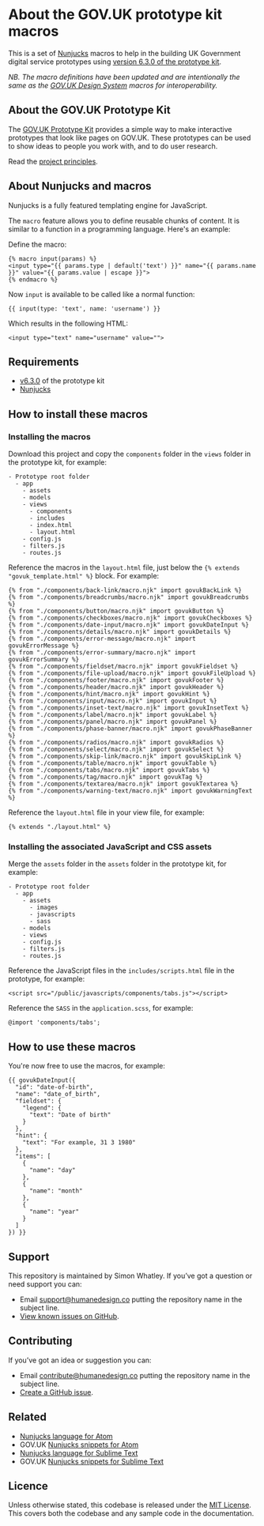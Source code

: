 # About the GOV.UK prototype kit macros
This is a set of [Nunjucks](https://mozilla.github.io/nunjucks/) macros to help in the building UK Government digital service prototypes using [version 6.3.0 of the prototype kit](https://github.com/alphagov/govuk-prototype-kit/releases/tag/v6.3.0).

_NB. The macro definitions have been updated and are intentionally the same as the [GOV.UK Design System](https://design-system.service.gov.uk/) macros for interoperability._

## About the GOV.UK Prototype Kit

The [GOV.UK Prototype Kit](https://github.com/alphagov/govuk-prototype-kit) provides a simple way to make interactive prototypes that look like pages on GOV.UK. These prototypes can be used to show ideas to people you work with, and to do user research.

Read the [project principles](https://govuk-prototype-kit.herokuapp.com/docs/principles).

## About Nunjucks and macros

Nunjucks is a fully featured templating engine for JavaScript.

The `macro` feature allows you to define reusable chunks of content. It is similar to a function in a programming language. Here's an example:

Define the macro:

```
{% macro input(params) %}
<input type="{{ params.type | default('text') }}" name="{{ params.name }}" value="{{ params.value | escape }}">
{% endmacro %}
```

Now `input` is available to be called like a normal function:

```
{{ input(type: 'text', name: 'username') }}
```

Which results in the following HTML:

```
<input type="text" name="username" value="">
```

## Requirements
- [v6.3.0](https://github.com/alphagov/govuk-prototype-kit/tree/v6.3.0) of the prototype kit
- [Nunjucks](https://mozilla.github.io/nunjucks/)

## How to install these macros

### Installing the macros

Download this project and copy the `components` folder in the `views` folder in the prototype kit, for example:

```
- Prototype root folder
  - app
    - assets
    - models
    - views
      - components
      - includes
      - index.html
      - layout.html
    - config.js
    - filters.js
    - routes.js
```

Reference the macros in the `layout.html` file, just below the `{% extends "govuk_template.html" %}` block. For example:

```
{% from "./components/back-link/macro.njk" import govukBackLink %}
{% from "./components/breadcrumbs/macro.njk" import govukBreadcrumbs %}
{% from "./components/button/macro.njk" import govukButton %}
{% from "./components/checkboxes/macro.njk" import govukCheckboxes %}
{% from "./components/date-input/macro.njk" import govukDateInput %}
{% from "./components/details/macro.njk" import govukDetails %}
{% from "./components/error-message/macro.njk" import govukErrorMessage %}
{% from "./components/error-summary/macro.njk" import govukErrorSummary %}
{% from "./components/fieldset/macro.njk" import govukFieldset %}
{% from "./components/file-upload/macro.njk" import govukFileUpload %}
{% from "./components/footer/macro.njk" import govukFooter %}
{% from "./components/header/macro.njk" import govukHeader %}
{% from "./components/hint/macro.njk" import govukHint %}
{% from "./components/input/macro.njk" import govukInput %}
{% from "./components/inset-text/macro.njk" import govukInsetText %}
{% from "./components/label/macro.njk" import govukLabel %}
{% from "./components/panel/macro.njk" import govukPanel %}
{% from "./components/phase-banner/macro.njk" import govukPhaseBanner %}
{% from "./components/radios/macro.njk" import govukRadios %}
{% from "./components/select/macro.njk" import govukSelect %}
{% from "./components/skip-link/macro.njk" import govukSkipLink %}
{% from "./components/table/macro.njk" import govukTable %}
{% from "./components/tabs/macro.njk" import govukTabs %}
{% from "./components/tag/macro.njk" import govukTag %}
{% from "./components/textarea/macro.njk" import govukTextarea %}
{% from "./components/warning-text/macro.njk" import govukWarningText %}
```

Reference the `layout.html` file in your view file, for example:

```
{% extends "./layout.html" %}
```

### Installing the associated JavaScript and CSS assets

Merge the `assets` folder in the `assets` folder in the prototype kit, for example:

```
- Prototype root folder
  - app
    - assets
      - images
      - javascripts
      - sass
    - models
    - views
    - config.js
    - filters.js
    - routes.js
```

Reference the JavaScript files in the `includes/scripts.html` file in the prototype, for example:

```
<script src="/public/javascripts/components/tabs.js"></script>
```

Reference the `SASS` in the `application.scss`, for example:

```
@import 'components/tabs';
```

## How to use these macros

You're now free to use the macros, for example:

```
{{ govukDateInput({
  "id": "date-of-birth",
  "name": "date_of_birth",
  "fieldset": {
    "legend": {
      "text": "Date of birth"
    }
  },
  "hint": {
    "text": "For example, 31 3 1980"
  },
  "items": [
    {
      "name": "day"
    },
    {
      "name": "month"
    },
    {
      "name": "year"
    }
  ]
}) }}
```

## Support
This repository is maintained by Simon Whatley. If you’ve got a question or need support you can:

* Email support@humanedesign.co putting the repository name in the subject line.
* [View known issues on GitHub](https://github.com/whatterz/govuk-prototype-kit-macros/issues).

## Contributing
If you’ve got an idea or suggestion you can:

* Email contribute@humanedesign.co putting the repository name in the subject line.
* [Create a GitHub issue](https://github.com/whatterz/govuk-prototype-kit-macros/issues).

## Related
- [Nunjucks language for Atom](https://github.com/whatterz/atom-language-nunjucks)
- GOV.UK [Nunjucks snippets for Atom](https://github.com/whatterz/govuk-atom-code-kit)
- [Nunjucks language for Sublime Text](https://github.com/whatterz/sublime-language-nunjucks)
- GOV.UK [Nunjucks snippets for Sublime Text](https://github.com/whatterz/govuk-sublime-code-kit)

## Licence

Unless otherwise stated, this codebase is released under the [MIT License](https://github.com/whatterz/govuk-prototype-kit-macros/blob/master/LICENSE). This covers both the codebase and any sample code in the documentation.
